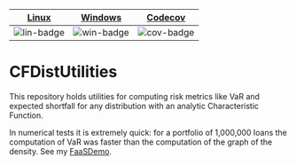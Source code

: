 | [Linux][lin-link] | [Windows][win-link] | [Codecov][cov-link] |
| :---------------: | :-----------------: | :-------------------: |
| ![lin-badge]      | ![win-badge]        | ![cov-badge]          |

[lin-badge]: https://travis-ci.org/phillyfan1138/cfdistutilities.svg?branch=master "Travis build status"
[lin-link]:  https://travis-ci.org/phillyfan1138/cfdistutilities "Travis build status"
[win-badge]: https://ci.appveyor.com/api/projects/status/y36u1hdyxjj9r2a0?svg=true "AppVeyor build status"
[win-link]:  https://ci.appveyor.com/project/phillyfan1138/cfdistutilities "AppVeyor build status"
[cov-badge]: https://codecov.io/gh/phillyfan1138/cfdistutilities/branch/master/graph/badge.svg
[cov-link]:  https://codecov.io/gh/phillyfan1138/cfdistutilities

# CFDistUtilities
This repository holds utilities for computing risk metrics like VaR and expected shortfall for any distribution with an analytic Characteristic Function.

In numerical tests it is extremely quick: for a portfolio of 1,000,000 loans the computation of VaR was faster than the computation of the graph of the density.  See my [FaaSDemo](https://github.com/phillyfan1138/ModelFaaSDemo).